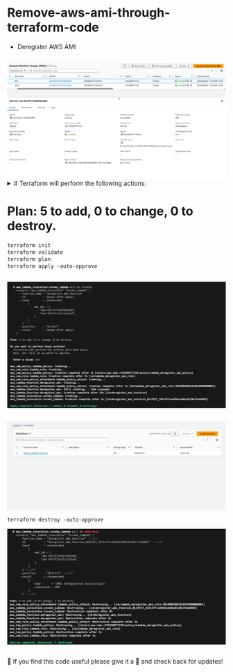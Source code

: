 # Remove-aws-ami-through-terraform-code

- Deregister AWS AMI

##
<img align="center" src="ami-details.png">

<details><summary># Terraform will perform the following actions:</summary>
<p>

```BASH
Terraform will perform the following actions
```
- aws_iam_policy.lambda_policy will be created
- aws_iam_role.lambda_role will be created
- aws_iam_role_policy_attachment.lambda_policy_attach will be created
- aws_lambda_function.deregister_ami will be created
- aws_lambda_invocation.invoke_lambda will be created  
</p>

</details>


# Plan: 5 to add, 0 to change, 0 to destroy.
```
terraform init
terraform validate
terraform plan
terraform apply -auto-approve
```
##
<img align="center" src="terraform-run.png">

##
<img align="center" src="Lambda-function.png">

```
terraform destroy -auto-approve
```

<img align="center" src="terraform-destroyed.png">

##
🙂 If you find this code useful please give it a 🌟 and check back for updates! 

